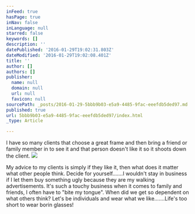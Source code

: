 ```yaml
---
inFeed: true
hasPage: true
inNav: false
inLanguage: null
starred: false
keywords: []
description: ''
datePublished: '2016-01-29T19:02:31.803Z'
dateModified: '2016-01-29T19:02:08.401Z'
title: ''
author: []
authors: []
publisher:
  name: null
  domain: null
  url: null
  favicon: null
sourcePath: _posts/2016-01-29-5bbb9b03-e5a9-4485-9fac-eeefdb5ded97.md
published: true
url: 5bbb9b03-e5a9-4485-9fac-eeefdb5ded97/index.html
_type: Article

---
```

I have so many clients that choose a great frame and then bring a friend or family member in to see it and that person doesn't like it so it shoots down the client.  ![](https://the-grid-user-content.s3-us-west-2.amazonaws.com/5235b0b6-8f41-4ae0-8d11-8f1f82f6cd69.jpg)

My advice to my clients is simply if they like it, then what does it matter what other people think.  Decide for yourself.......I wouldn't stay in business if I let them buy something ugly because they are my walking advertisements.  It's such a touchy business when it comes to family and friends, I often have to "bite my tongue".   When did we get so dependent on what others think?  Let's be individuals and wear what we like.......Life's too short to wear borin glasses!